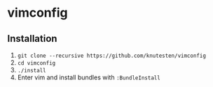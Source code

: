 # vimconfig

## Installation 
1. `git clone --recursive https://github.com/knutesten/vimconfig`
2. `cd vimconfig`
3. `./install`
4. Enter vim and install bundles with `:BundleInstall`
